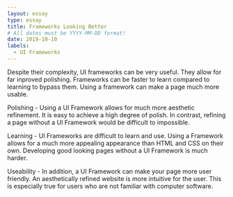```yaml
---
layout: essay
type: essay
title: Frameworks Looking Better
# All dates must be YYYY-MM-DD format!
date: 2019-10-10
labels:
  - UI Frameworks
---
```


Despite their complexity, UI frameworks can be very useful. They allow for far inproved polishing. Frameworks can be faster to learn compared to learning to bypass them. Using a framework can make a page much more usable.

Polishing - Using a UI Framework allows for much more aesthetic refinement. It is easy to achieve a high degree of polish. In contrast, refining a page without a UI Framework would be difficult to impossible.

Learning - UI Frameworks are difficult to learn and use. Using a Framework allows for a much more appealing appearance than HTML and CSS on their own. Developing good looking pages without a UI Framework is much harder.

Useability - In addition, a UI Framework can make your page more user friendly. An aesthetically refined website is more intuitive for the user. This is especially true for users who are not familiar with computer software.

